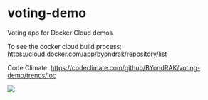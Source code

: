 # voting-demo

Voting app for Docker Cloud demos

To see the docker cloud build process:
https://cloud.docker.com/app/byondrak/repository/list

Code Climate:
https://codeclimate.com/github/BYondRAK/voting-demo/trends/loc

<a class="badge-align" href="https://www.codacy.com/app/BYondRAK/voting-demo?utm_source=github.com&amp;utm_medium=referral&amp;utm_content=BYondRAK/voting-demo&amp;utm_campaign=Badge_Grade"><img src="https://api.codacy.com/project/badge/Grade/b739b48eba524561a72730ad6443c02a"/></a>
